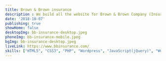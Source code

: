 ```yaml
---
title: Brown & Brown insurance
description : We build all the website for Brown & Brown Company (Insurance, Orlando, Tennessee, Seattle). Worked in this website as part of a team.
date: '2018-10-07'
publishing: true
showHome: false
desktopImg: bb-insurance-desktop.jpeg
phoneImg: bb-insurance-mobile.jpeg
bgImg: bb-insurance-desktop.jpeg
liveLink: https://www.bbinsurance.com/
skills: ["HTML5", "CSS3", "PHP", "Wordpress", "JavaScript(jQuery)", "WCAG 2.0"]
---
```

